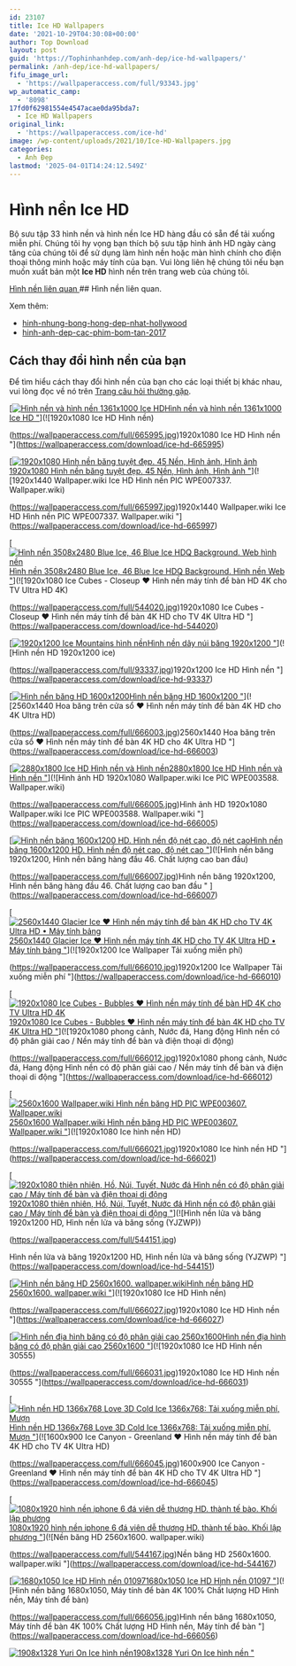 ```yaml
---
id: 23107
title: Ice HD Wallpapers
date: '2021-10-29T04:30:08+00:00'
author: Top Download
layout: post
guid: 'https://Tophinhanhdep.com/anh-dep/ice-hd-wallpapers/'
permalink: /anh-dep/ice-hd-wallpapers/
fifu_image_url:
  - 'https://wallpaperaccess.com/full/93343.jpg'
wp_automatic_camp:
  - '8098'
17fd0f62981554e4547acae0da95bda7:
  - Ice HD Wallpapers
original_link:
  - 'https://wallpaperaccess.com/ice-hd'
image: /wp-content/uploads/2021/10/Ice-HD-Wallpapers.jpg
categories:
  - Ảnh Đẹp
lastmod: '2025-04-01T14:24:12.549Z'
---
```

# Hình nền Ice HD

Bộ sưu tập 33 hình nền và hình nền Ice HD hàng đầu có sẵn để tải xuống miễn phí. Chúng tôi hy vọng bạn thích bộ sưu tập hình ảnh HD ngày càng tăng của chúng tôi để sử dụng làm hình nền hoặc màn hình chính cho điện thoại thông minh hoặc máy tính của bạn. Vui lòng liên hệ chúng tôi nếu bạn muốn xuất bản một **Ice HD** hình nền trên trang web của chúng tôi.

[Hình nền liên quan ](#related) ## Hình nền liên quan.

   
 Xem thêm:

   
- [hinh-nhung-bong-hong-dep-nhat-hollywood](https://tophinhanhdep.com/gai-xinh/hinh-nhung-bong-hong-dep-nhat-hollywood/)
- [hinh-anh-dep-cac-phim-bom-tan-2017](https://tophinhanhdep.com/anh-dep/hinh-anh-dep-cac-phim-bom-tan-2017/)

## Cách thay đổi hình nền của bạn

Để tìm hiểu cách thay đổi hình nền của bạn cho các loại thiết bị khác nhau, vui lòng đọc về nó trên [Trang câu hỏi thường gặp](https://tophinhanhdep.com/faq/).

  
[[![Hình nền và hình nền 1361x1000 Ice HD](https://wallpaperaccess.com/full/93343.jpg)Hình nền và hình nền 1361x1000 Ice HD "](https://wallpaperaccess.com/download/ice-hd-93343)](![1920x1080 Ice HD Hình nền)

(https://wallpaperaccess.com/full/665995.jpg)1920x1080 Ice HD Hình nền "](https://wallpaperaccess.com/download/ice-hd-665995)

[[![1920x1080 Hình nền băng tuyệt đẹp.  45 Nền, Hình ảnh, Hình ảnh](https://wallpaperaccess.com/full/665996.jpg)1920x1080 Hình nền băng tuyệt đẹp. 45 Nền, Hình ảnh, Hình ảnh "](https://wallpaperaccess.com/download/ice-hd-665996)](![1920x1440 Wallpaper.wiki Ice HD Hình nền PIC WPE007337.  Wallpaper.wiki)

(https://wallpaperaccess.com/full/665997.jpg)1920x1440 Wallpaper.wiki Ice HD Hình nền PIC WPE007337. Wallpaper.wiki "](https://wallpaperaccess.com/download/ice-hd-665997)

[[![Hình nền 3508x2480 Blue Ice, 46 Blue Ice HDQ Background.  Web hình nền](https://wallpaperaccess.com/full/665998.jpg)Hình nền 3508x2480 Blue Ice, 46 Blue Ice HDQ Background. Hình nền Web "](https://wallpaperaccess.com/download/ice-hd-665998)](![1920x1080 Ice Cubes - Closeup ❤ Hình nền máy tính để bàn HD 4K cho TV Ultra HD 4K)

(https://wallpaperaccess.com/full/544020.jpg)1920x1080 Ice Cubes - Closeup ❤ Hình nền máy tính để bàn 4K HD cho TV 4K Ultra HD "](https://wallpaperaccess.com/download/ice-hd-544020)

[[![1920x1200 Ice Mountains hình nền](https://wallpaperaccess.com/full/96485.jpg)Hình nền dãy núi băng 1920x1200 "](https://wallpaperaccess.com/download/ice-hd-96485)](![Hình nền HD 1920x1200 ice)

(https://wallpaperaccess.com/full/93337.jpg)1920x1200 Ice HD Hình nền "](https://wallpaperaccess.com/download/ice-hd-93337)

[[![Hình nền băng HD 1600x1200](https://wallpaperaccess.com/full/666002.jpg)Hình nền băng HD 1600x1200 "](https://wallpaperaccess.com/download/ice-hd-666002)](![2560x1440 Hoa băng trên cửa sổ ❤ Hình nền máy tính để bàn 4K HD cho 4K Ultra HD)

(https://wallpaperaccess.com/full/666003.jpg)2560x1440 Hoa băng trên cửa sổ ❤ Hình nền máy tính để bàn 4K HD cho 4K Ultra HD "](https://wallpaperaccess.com/download/ice-hd-666003)

[[![2880x1800 Ice HD Hình nền và Hình nền](https://wallpaperaccess.com/full/666004.jpg)2880x1800 Ice HD Hình nền và Hình nền "](https://wallpaperaccess.com/download/ice-hd-666004)](![Hình ảnh HD 1920x1080 Wallpaper.wiki Ice PIC WPE003588.  Wallpaper.wiki)

(https://wallpaperaccess.com/full/666005.jpg)Hình ảnh HD 1920x1080 Wallpaper.wiki Ice PIC WPE003588. Wallpaper.wiki "](https://wallpaperaccess.com/download/ice-hd-666005)

[[![Hình nền băng 1600x1200 HD.  Hình nền độ nét cao, độ nét cao](https://wallpaperaccess.com/full/93351.jpg)Hình nền băng 1600x1200 HD. Hình nền độ nét cao, độ nét cao "](https://wallpaperaccess.com/download/ice-hd-93351)](![Hình nền băng 1920x1200, Hình nền băng hàng đầu 46.  Chất lượng cao ban đầu)

(https://wallpaperaccess.com/full/666007.jpg)Hình nền băng 1920x1200, Hình nền băng hàng đầu 46. Chất lượng cao ban đầu " ](https://wallpaperaccess.com/download/ice-hd-666007)

[[![2560x1440 Glacier Ice ❤ Hình nền máy tính để bàn 4K HD cho TV 4K Ultra HD • Máy tính bảng](https://wallpaperaccess.com/full/666009.jpg)2560x1440 Glacier Ice ❤ Hình nền máy tính 4K HD cho TV 4K Ultra HD • Máy tính bảng "](https://wallpaperaccess.com/download/ice-hd-666009)](![1920x1200 Ice Wallpaper Tải xuống miễn phí)

(https://wallpaperaccess.com/full/666010.jpg)1920x1200 Ice Wallpaper Tải xuống miễn phí "](https://wallpaperaccess.com/download/ice-hd-666010)

[[![1920x1080 Ice Cubes - Bubbles ❤ Hình nền máy tính để bàn HD 4K cho TV Ultra HD 4K](https://wallpaperaccess.com/full/93375.jpg)1920x1080 Ice Cubes - Bubbles ❤ Hình nền máy tính để bàn 4K HD cho TV 4K Ultra HD "](https://wallpaperaccess.com/download/ice-hd-93375)](![1920x1080 phong cảnh, Nước đá, Hang động Hình nền có độ phân giải cao / Nền máy tính để bàn và điện thoại di động)

(https://wallpaperaccess.com/full/666012.jpg)1920x1080 phong cảnh, Nước đá, Hang động Hình nền có độ phân giải cao / Nền máy tính để bàn và điện thoại di động "](https://wallpaperaccess.com/download/ice-hd-666012)

[[![2560x1600 Wallpaper.wiki Hình nền băng HD PIC WPE003607.  Wallpaper.wiki](https://wallpaperaccess.com/full/666018.jpg)2560x1600 Wallpaper.wiki Hình nền băng HD PIC WPE003607. Wallpaper.wiki "](https://wallpaperaccess.com/download/ice-hd-666018)](![1920x1080 Ice hình nền HD)

(https://wallpaperaccess.com/full/666021.jpg)1920x1080 Ice hình nền HD "](https://wallpaperaccess.com/download/ice-hd-666021)

[[![1920x1080 thiên nhiên, Hồ, Núi, Tuyết, Nước đá Hình nền có độ phân giải cao / Máy tính để bàn và điện thoại di động](https://wallpaperaccess.com/full/666022.jpg)1920x1080 thiên nhiên, Hồ, Núi, Tuyết, Nước đá Hình nền có độ phân giải cao / Máy tính để bàn và điện thoại di động "](https://wallpaperaccess.com/download/ice-hd-666022)](![Hình nền lửa và băng 1920x1200 HD, Hình nền lửa và băng sống (YJZWP))

(https://wallpaperaccess.com/full/544151.jpg)

Hình nền lửa và băng 1920x1200 HD, Hình nền lửa và băng sống (YJZWP) "](https://wallpaperaccess.com/download/ice-hd-544151)

[[![Hình nền băng HD 2560x1600.  wallpaper.wiki](https://wallpaperaccess.com/full/666025.jpg)Hình nền băng HD 2560x1600. wallpaper.wiki "](https://wallpaperaccess.com/download/ice-hd-666025)](![1920x1080 Ice HD Hình nền)

(https://wallpaperaccess.com/full/666027.jpg)1920x1080 Ice HD Hình nền "](https://wallpaperaccess.com/download/ice-hd-666027)

[[![Hình nền địa hình băng có độ phân giải cao 2560x1600](https://wallpaperaccess.com/full/666028.jpg)Hình nền địa hình băng có độ phân giải cao 2560x1600 "](https://wallpaperaccess.com/download/ice-hd-666028)](![1920x1080 Ice HD Hình nền 30555)

(https://wallpaperaccess.com/full/666031.jpg)1920x1080 Ice HD Hình nền 30555 "](https://wallpaperaccess.com/download/ice-hd-666031)

[[![Hình nền HD 1366x768 Love 3D Cold Ice 1366x768: Tải xuống miễn phí, Mượn](https://wallpaperaccess.com/full/666034.jpg)Hình nền HD 1366x768 Love 3D Cold Ice 1366x768: Tải xuống miễn phí, Mượn "](https://wallpaperaccess.com/download/ice-hd-666034)](![1600x900 Ice Canyon - Greenland ❤ Hình nền máy tính để bàn 4K HD cho TV 4K Ultra HD)

(https://wallpaperaccess.com/full/666045.jpg)1600x900 Ice Canyon - Greenland ❤ Hình nền máy tính để bàn 4K HD cho TV 4K Ultra HD "](https://wallpaperaccess.com/download/ice-hd-666045)

[[![1080x1920 hình nền iphone 6 đá viên dễ thương HD.  thành tế bào.  Khối lập phương](https://wallpaperaccess.com/full/666050.jpg)1080x1920 hình nền iphone 6 đá viên dễ thương HD. thành tế bào. Khối lập phương "](https://wallpaperaccess.com/download/ice-hd-666050)](![Nền băng HD 2560x1600.  wallpaper.wiki)

(https://wallpaperaccess.com/full/544167.jpg)Nền băng HD 2560x1600. wallpaper.wiki "](https://wallpaperaccess.com/download/ice-hd-544167)

[[![1680x1050 Ice HD Hình nền 01097](https://wallpaperaccess.com/full/666052.jpg)1680x1050 Ice HD Hình nền 01097 "](https://wallpaperaccess.com/download/ice-hd-666052)](![Hình nền băng 1680x1050, Máy tính để bàn 4K 100% Chất lượng HD Hình nền, Máy tính để bàn)

(https://wallpaperaccess.com/full/666056.jpg)Hình nền băng 1680x1050, Máy tính để bàn 4K 100% Chất lượng HD Hình nền, Máy tính để bàn "](https://wallpaperaccess.com/download/ice-hd-666056)

[![1908x1328 Yuri On Ice hình nền](https://wallpaperaccess.com/full/93365.png)1908x1328 Yuri On Ice hình nền "](https://wallpaperaccess.com/download/ice-hd-93365)
